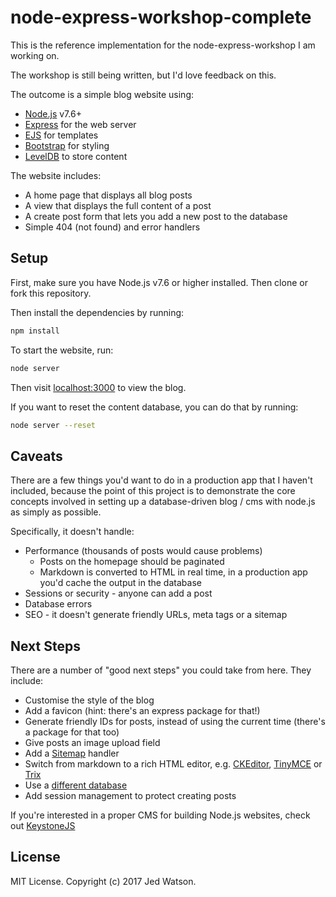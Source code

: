 # node-express-workshop-complete

This is the reference implementation for the node-express-workshop I am working on.

The workshop is still being written, but I'd love feedback on this.

The outcome is a simple blog website using:

* [Node.js](https://nodejs.org/) v7.6+
* [Express](http://expressjs.com/) for the web server
* [EJS](http://ejs.co/) for templates
* [Bootstrap](https://v4-alpha.getbootstrap.com/) for styling
* [LevelDB](https://github.com/Level/levelup) to store content

The website includes:

* A home page that displays all blog posts
* A view that displays the full content of a post
* A create post form that lets you add a new post to the database
* Simple 404 (not found) and error handlers

## Setup

First, make sure you have Node.js v7.6 or higher installed. Then clone or fork this repository.

Then install the dependencies by running:

```sh
npm install
```

To start the website, run:

```sh
node server
```

Then visit [localhost:3000](http://localhost:3000) to view the blog.

If you want to reset the content database, you can do that by running:

```sh
node server --reset
```

## Caveats

There are a few things you'd want to do in a production app that I haven't included, because the point of this project is to demonstrate the core concepts involved in setting up a database-driven blog / cms with node.js as simply as possible.

Specifically, it doesn't handle:

* Performance (thousands of posts would cause problems)
  * Posts on the homepage should be paginated
  * Markdown is converted to HTML in real time, in a production app you'd cache the output in the database
* Sessions or security - anyone can add a post
* Database errors
* SEO - it doesn't generate friendly URLs, meta tags or a sitemap

## Next Steps

There are a number of "good next steps" you could take from here. They include:

* Customise the style of the blog
* Add a favicon (hint: there's an express package for that!)
* Generate friendly IDs for posts, instead of using the current time (there's a package for that too)
* Give posts an image upload field
* Add a [Sitemap](https://en.wikipedia.org/wiki/Sitemaps) handler
* Switch from markdown to a rich HTML editor, e.g. [CKEditor](http://ckeditor.com/), [TinyMCE](https://www.tinymce.com/) or [Trix](https://trix-editor.org/)
* Use a [different database](http://expressjs.com/en/guide/database-integration.html)
* Add session management to protect creating posts

If you're interested in a proper CMS for building Node.js websites, check out [KeystoneJS](http://keystonejs.com/)

## License

MIT License. Copyright (c) 2017 Jed Watson.
